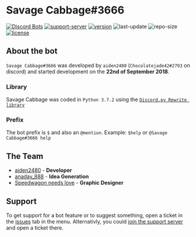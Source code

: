 # Savage Cabbage#3666
[![Discord Bots](https://discordbots.org/api/widget/status/492873992982757406.svg)](https://discordbots.org/bot/492873992982757406) [![support-server](https://img.shields.io/discord/496081601755611137.svg)](https://discord.gg/AJj45Sj) [![version](https://img.shields.io/badge/python-3.7.2-blue.svg)](https://www.python.org/downloads/release/python-372/) ![last-update](https://img.shields.io/github/last-commit/aiden2480/savage-cabbage.svg) ![repo-size](https://img.shields.io/github/repo-size/aiden2480/savage-cabbage.svg) [![license](https://img.shields.io/github/license/aiden2480/savage-cabbage.svg)](LICENSE)


## About the bot
`Savage Cabbage#3666` was developed by `aiden2480` (`Chocolatejade42#2793` on discord) and started development on the **22nd of September 2018**.

### Library
Savage Cabbage was coded in `Python 3.7.2` using the [`Discord.py Rewrite library`](https://github.com/Rapptz/discord.py/tree/rewrite)

### Prefix
The bot prefix is `$` and also an `@mention`. Example: `$help` or `@Savage Cabbage#3666 help`

## The Team
* [aiden2480](https://github.com/aiden2480) - **Developer**
* [anaday_888](https://idonthazgithub.com) - **Idea Generation**
* [Speedwagon needs love](https://ialsodonthazgithub.com) - **Graphic Designer**

## Support
To get support for a bot feature or to suggest something, open a ticket in the [issues](https://github.com/aiden2480/savage-cabbage/issues) tab in the menu. Alternativly, you could [join the support server](https://discord.gg/AJj45Sj) and open a ticket there.